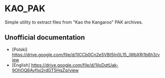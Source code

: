 # KAO_PAK
Simple utility to extract files from "Kao the Kangaroo" PAK archives.

## Unofficial documentation
 * [Polski] https://drive.google.com/file/d/1ICCb0Cn2e5VBt5In0L15_iWbXRi1b6h3/view
 * [English] https://drive.google.com/file/d/1jloDqtUak-9OhOQ6Ayflxj2rdGT5HqZq/view
